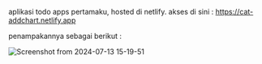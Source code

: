 aplikasi todo apps pertamaku, hosted di netlify.
akses di sini : https://cat-addchart.netlify.app

penampakannya sebagai berikut :

![Screenshot from 2024-07-13 15-19-51](https://github.com/user-attachments/assets/0682dba5-30ed-461f-9fba-fd537f8fec16)

